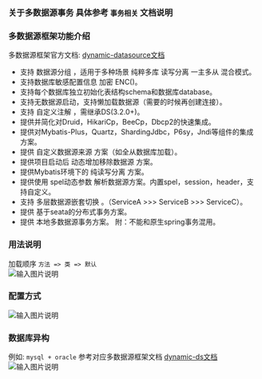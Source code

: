 ### 关于多数据源事务 具体参考 `事务相关` 文档说明

### 多数据源框架功能介绍
多数据源框架官方文档: [dynamic-datasource文档](https://www.kancloud.cn/tracy5546/dynamic-datasource/2264611)

* 支持 数据源分组 ，适用于多种场景 纯粹多库 读写分离 一主多从 混合模式。
* 支持数据库敏感配置信息 加密 ENC()。
* 支持每个数据库独立初始化表结构schema和数据库database。
* 支持无数据源启动，支持懒加载数据源（需要的时候再创建连接）。
* 支持 自定义注解 ，需继承DS(3.2.0+)。
* 提供并简化对Druid，HikariCp，BeeCp，Dbcp2的快速集成。
* 提供对Mybatis-Plus，Quartz，ShardingJdbc，P6sy，Jndi等组件的集成方案。
* 提供 自定义数据源来源 方案（如全从数据库加载）。
* 提供项目启动后 动态增加移除数据源 方案。
* 提供Mybatis环境下的 纯读写分离 方案。
* 提供使用 spel动态参数 解析数据源方案。内置spel，session，header，支持自定义。
* 支持 多层数据源嵌套切换 。（ServiceA >>> ServiceB >>> ServiceC）。
* 提供 基于seata的分布式事务方案。
* 提供 本地多数据源事务方案。 附：不能和原生spring事务混用。

### 用法说明
加载顺序 `方法 => 类 => 默认`<br>
![输入图片说明](https://images.gitee.com/uploads/images/2021/1215/213757_821f616d_1766278.png "屏幕截图.png")

### 配置方式
![输入图片说明](https://images.gitee.com/uploads/images/2021/1221/145455_f924ca42_1766278.png "屏幕截图.png")

### 数据库异构
例如: `mysql + oracle` 参考对应多数据源框架文档 [dynamic-ds文档](https://www.kancloud.cn/tracy5546/dynamic-datasource)
![输入图片说明](https://images.gitee.com/uploads/images/2021/1221/151102_0f1c90fe_1766278.png "屏幕截图.png")
